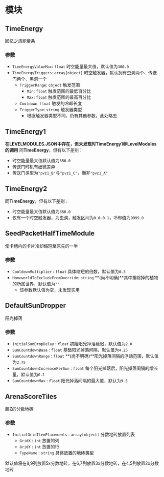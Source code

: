 # 模块
## TimeEnergy
回忆之旅能量条
### 参数
* `TimeEnergyValueMax`: `float` 时空能量最大值，默认值为`300.0`
* `TimeEnergyTriggers`: `array[object]` 时空触发器，默认拥有虫洞两个、传送门两个、黑洞一个
  * `TriggerRange`: `object` 触发范围
    * `Min`: `float` 触发范围的最低百分比
    * `Max`: `float` 触发范围的最高百分比
  * `Cooldown`: `float` 触发的冷却长度
  * `TriggerType`: `string` 触发器类型
    * 根据触发器类型不同，仍有其他参数，此处略去

## TimeEnergy1
**在LEVELMODULES.JSON中存在，但未发现时TimeEnergy1@LevelModules的调用**
同**TimeEnergy**，但有以下差别：
* 时空能量最大值默认值为`350.0`
* 传送门时机有细微差异
* 传送门类型为`"pvz1_B"`与`"pvz1_C"`，而非`"pvz1_A"`

## TimeEnergy2
同**TimeEnergy**，但有以下差别：
* 时空能量最大值默认值为`350.0`
* 仅有一个时空触发器，为虫洞，触发区间为`0.0~0.1`，冷却值为`9999.0`

## SeedPacketHalfTimeModule
使卡槽内的卡片冷却缩短至原先的一半
### 参数
* `CooldownMultiplier` : `float` 具体缩短的倍数，默认值为`0.5`
* `HomeworldToExcludeFromOverride`: `string` **(尚不明确)**其中排除掉的植物的所属世界，默认值为`""`
  * 该参数默认值为空，未发现实用

## DefaultSunDropper
阳光掉落
### 参数
* `InitialSunDropDelay` : `float` 初始阳光掉落延迟，默认值为`2.0`
* `SunCountdownBase` : `float` 基础阳光掉落间隔，默认值为`4.25`
* `SunCountdownRange` : `float` **(尚不明确)**阳光掉落间隔的浮动范围，默认值为`2.75`
* `SunCountdownIncreasePerSun` : `float` 每个阳光掉落后，阳光掉落间隔的增长量，默认值为`0.1`
* `SunCountdownMax` : `float` 阳光掉落间隔的最大值，默认为`9.5`

## ArenaScoreTiles
超Z的分数地砖
### 参数
* `InitialGridItemPlacements` : `array[object]` 分数地砖放置列表
  * `GridX` : `int` 放置的列
  * `GridY` : `int` 放置的行
  * `TypeName` : `string` 具体放置的地砖类型

默认值将在8,9列放置5x分数地砖，在6,7列放置3x分数地砖，在4,5列放置2x分数地砖
